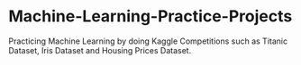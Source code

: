 # Machine-Learning-Practice-Projects
Practicing Machine Learning by doing Kaggle Competitions such as Titanic Dataset, Iris Dataset and Housing Prices Dataset.
